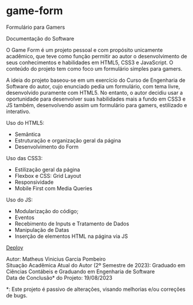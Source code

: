 # game-form
 Formulário para Gamers

 Documentação do Software

 O Game Form é um projeto pessoal e com propósito unicamente acadêmico, que teve como função permitir ao autor o desenvolvimento de seus conhecimentos e habilidades em HTML5, CSS3 e JavaScript. O conteúdo do projeto tem como foco um formulário simples para gamers.

 A ideia do projeto baseou-se em um exercício do Curso de Engenharia de Software do autor, cujo enunciado pedia um formulário, com tema livre, desenvolvido puramente com HTML5. No entanto, o autor decidiu usar a oportunidade para desenvolver suas habilidades mais a fundo em CSS3 e JS também, desenvolvendo assim um formulário para gamers, estilizado e interativo.

 Uso do HTML5:
 - Semântica
 - Estruturação e organização geral da página
 - Desenvolvimento do Form

 Uso das CSS3:
 - Estilização geral da página
 - Flexbox e CSS: Grid Layout
 - Responsividade
 - Mobile First com Media Queries

 Uso do JS:
 - Modularização do código;
 - Eventos
 - Recebimento de Inputs e Tratamento de Dados
 - Manipulação de Datas
 - Inserção de elementos HTML na página via JS

 <a href="https://matheus-pombeiro.github.io/game-form/">Deploy</a>

 Autor: Matheus Vinicius Garcia Pombeiro <br>
 Situação Acadêmica Atual do Autor (2º Semestre de 2023): Graduado em Ciências Contábeis e Graduando em Engenharia de Software <br>
 Data de Conclusão* do Projeto: 19/08/2023

 *: Este projeto é passivo de alterações, visando melhorias e/ou correções de bugs.